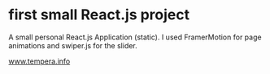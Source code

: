 # first small React.js project

A small personal React.js Application (static). I used FramerMotion for page animations and swiper.js for the slider.

www.tempera.info
